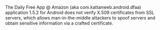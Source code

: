 The Daily Free App @ Amazon (aka com.kattanweb.android.dfaa) application 1.5.2 for Android does not verify X.509 certificates from SSL servers, which allows man-in-the-middle attackers to spoof servers and obtain sensitive information via a crafted certificate.
